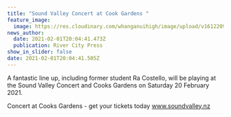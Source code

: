 ```yaml
---
title: "Sound Valley Concert at Cook Gardens "
feature_image:
  image: https://res.cloudinary.com/whanganuihigh/image/upload/v1612209919/News/Sound_Valley_poster_20_Feb_2021.jpg
news_author:
  date: 2021-02-01T20:04:41.473Z
  publication: River City Press
show_in_slider: false
date: 2021-02-01T20:04:41.505Z
---
```

A fantastic line up, including former student Ra Costello, will be playing at the Sound Valley Concert and Cooks Gardens on Saturday 20 February 2021.

Concert at Cooks Gardens - get your tickets today
www.soundvalley.nz